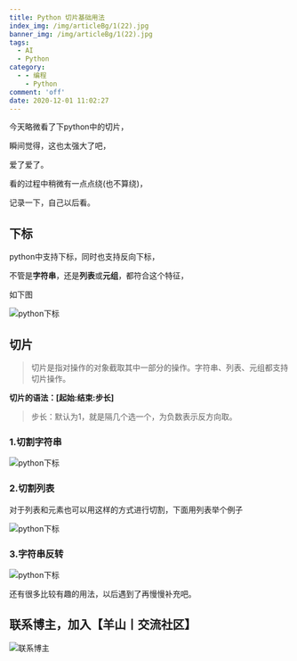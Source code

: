 ```yaml
---
title: Python 切片基础用法
index_img: /img/articleBg/1(22).jpg
banner_img: /img/articleBg/1(22).jpg
tags:
  - AI
  - Python
category:
  - - 编程
    - Python
comment: 'off'
date: 2020-12-01 11:02:27
---
```


今天略微看了下python中的切片，

瞬间觉得，这也太强大了吧，

爱了爱了。

看的过程中稍微有一点点绕(也不算绕)，

记录一下，自己以后看。

<!-- more -->

## 下标

python中支持下标，同时也支持反向下标，

不管是**字符串**，还是**列表**或**元组**，都符合这个特征，

如下图

![python下标](/img/articleContent/pythonSlice/pythonSlice.png)

## 切片

> 切片是指对操作的对象截取其中一部分的操作。字符串、列表、元组都支持切片操作。

**切片的语法：[起始:结束:步长]**

> 步长：默认为1，就是隔几个选一个，为负数表示反方向取。

### 1.切割字符串

![python下标](/img/articleContent/pythonSlice/pythonSlice1.png)

### 2.切割列表

对于列表和元素也可以用这样的方式进行切割，下面用列表举个例子

![python下标](/img/articleContent/pythonSlice/pythonSlice2.png)

### 3.字符串反转

![python下标](/img/articleContent/pythonSlice/pythonSlice3.png)

还有很多比较有趣的用法，以后遇到了再慢慢补充吧。

## 联系博主，加入【羊山丨交流社区】
![联系博主](/img/icon/wechatFindMe.png)